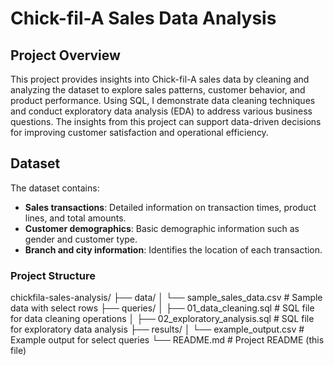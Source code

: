 # Chick-fil-A Sales Data Analysis

## Project Overview
This project provides insights into Chick-fil-A sales data by cleaning and analyzing the dataset to explore sales patterns, customer behavior, and product performance. Using SQL, I demonstrate data cleaning techniques and conduct exploratory data analysis (EDA) to address various business questions. The insights from this project can support data-driven decisions for improving customer satisfaction and operational efficiency.

## Dataset
The dataset contains:
- **Sales transactions**: Detailed information on transaction times, product lines, and total amounts.
- **Customer demographics**: Basic demographic information such as gender and customer type.
- **Branch and city information**: Identifies the location of each transaction.
  
### Project Structure
chickfila-sales-analysis/ ├── data/ │ └── sample_sales_data.csv # Sample data with select rows ├── queries/ │ ├── 01_data_cleaning.sql # SQL file for data cleaning operations │ ├── 02_exploratory_analysis.sql # SQL file for exploratory data analysis ├── results/ │ └── example_output.csv # Example output for select queries └── README.md # Project README (this file)


